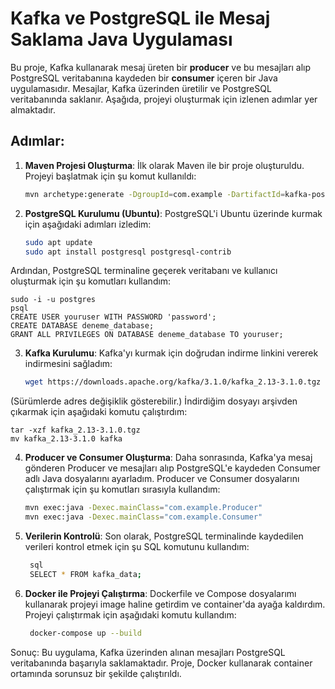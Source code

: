 # Kafka ve PostgreSQL ile Mesaj Saklama Java Uygulaması

Bu proje, Kafka kullanarak mesaj üreten bir **producer** ve bu mesajları alıp PostgreSQL veritabanına kaydeden bir **consumer** içeren bir Java uygulamasıdır. Mesajlar, Kafka üzerinden üretilir ve PostgreSQL veritabanında saklanır. Aşağıda, projeyi oluşturmak için izlenen adımlar yer almaktadır.

## Adımlar:

1. **Maven Projesi Oluşturma**:
   İlk olarak Maven ile bir proje oluşturuldu. Projeyi başlatmak için şu komut kullanıldı:
   ```bash
   mvn archetype:generate -DgroupId=com.example -DartifactId=kafka-postgres-example -DarchetypeArtifactId=maven-archetype-quickstart -DinteractiveMode=false
2. **PostgreSQL Kurulumu (Ubuntu)**:
   PostgreSQL'i Ubuntu üzerinde kurmak için aşağıdaki adımları izledim:
   ```bash
   sudo apt update
   sudo apt install postgresql postgresql-contrib
  Ardından, PostgreSQL terminaline geçerek veritabanı ve kullanıcı oluşturmak için şu komutları kullandım:
  
    sudo -i -u postgres
    psql
    CREATE USER youruser WITH PASSWORD 'password';
    CREATE DATABASE deneme_database;
    GRANT ALL PRIVILEGES ON DATABASE deneme_database TO youruser;
3. **Kafka Kurulumu**:
   Kafka'yı kurmak için doğrudan indirme linkini vererek indirmesini sağladım:
   ```bash
   wget https://downloads.apache.org/kafka/3.1.0/kafka_2.13-3.1.0.tgz
(Sürümlerde adres değişiklik gösterebilir.) İndirdiğim dosyayı arşivden çıkarmak için aşağıdaki komutu çalıştırdım:

    tar -xzf kafka_2.13-3.1.0.tgz
    mv kafka_2.13-3.1.0 kafka
4. **Producer ve Consumer Oluşturma**:
   Daha sonrasında, Kafka'ya mesaj gönderen Producer ve mesajları alıp PostgreSQL'e kaydeden Consumer adlı Java dosyalarını ayarladım. Producer ve Consumer dosyalarını çalıştırmak için şu komutları sırasıyla kullandım:
   ```bash
   mvn exec:java -Dexec.mainClass="com.example.Producer"
   mvn exec:java -Dexec.mainClass="com.example.Consumer"
5. **Verilerin Kontrolü**:
   Son olarak, PostgreSQL terminalinde kaydedilen verileri kontrol etmek için şu SQL komutunu kullandım:
   ```bash 
    sql
    SELECT * FROM kafka_data;
6. **Docker ile Projeyi Çalıştırma**:
   Dockerfile ve Compose dosyalarımı kullanarak projeyi image haline getirdim ve container'da ayağa kaldırdım. Projeyi çalıştırmak için aşağıdaki komutu kullandım:
   ```bash
    docker-compose up --build
Sonuç:
Bu uygulama, Kafka üzerinden alınan mesajları PostgreSQL veritabanında başarıyla saklamaktadır. Proje, Docker kullanarak container ortamında sorunsuz bir şekilde çalıştırıldı.
